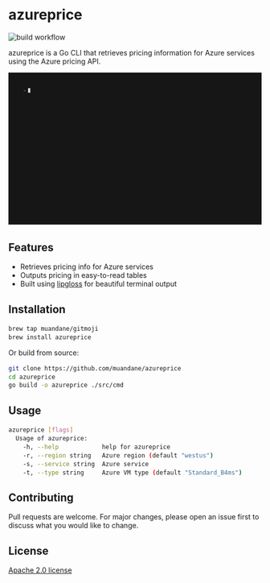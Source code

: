 # azureprice

![build workflow](https://github.com/muandane/azureprice/actions/workflows/release.yml/badge.svg)

azureprice is a Go CLI that retrieves pricing information for Azure services using the Azure pricing API.

![Azureprice Demo](./demo.gif)

## Features

- Retrieves pricing info for Azure services
- Outputs pricing in easy-to-read tables
- Built using [lipgloss](https://github.com/charmbracelet/lipgloss) for beautiful terminal output

## Installation

```sh
brew tap muandane/gitmoji
brew install azureprice
```

Or build from source:

```sh
git clone https://github.com/muandane/azureprice
cd azureprice
go build -o azureprice ./src/cmd  
```

## Usage

```sh
azureprice [flags]
  Usage of azureprice:
    -h, --help            help for azureprice
    -r, --region string   Azure region (default "westus")
    -s, --service string  Azure service
    -t, --type string     Azure VM type (default "Standard_B4ms")
```

## Contributing

Pull requests are welcome. For major changes, please open an issue first to discuss what you would like to change.

## License

[Apache 2.0 license](https://www.apache.org/licenses/LICENSE-2.0)
